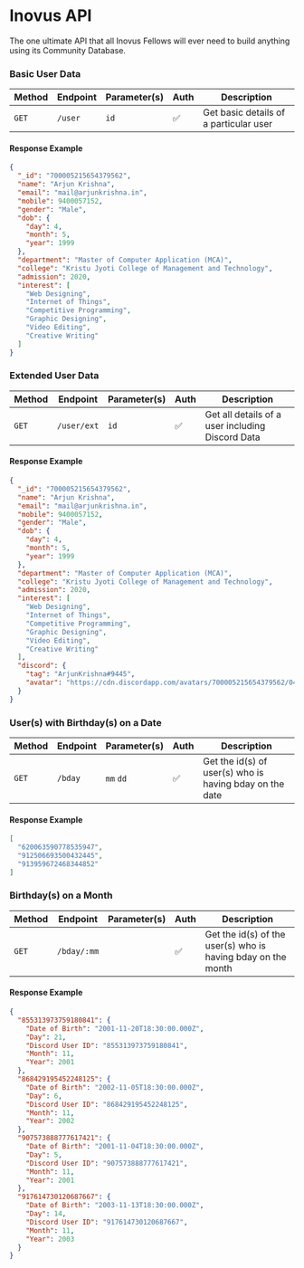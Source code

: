 # Inovus API
The one ultimate API that all Inovus Fellows will ever need to build anything using its Community Database.


### Basic User Data
| Method | Endpoint | Parameter(s) | Auth | Description |
| --- | --- | --- | --- | --- |
| `GET` | `/user` | `id` | ✅ | Get basic details of a particular user |

#### Response Example
```json
{
  "_id": "700005215654379562",
  "name": "Arjun Krishna",
  "email": "mail@arjunkrishna.in",
  "mobile": 9400057152,
  "gender": "Male",
  "dob": {
    "day": 4,
    "month": 5,
    "year": 1999
  },
  "department": "Master of Computer Application (MCA)",
  "college": "Kristu Jyoti College of Management and Technology",
  "admission": 2020,
  "interest": [
    "Web Designing",
    "Internet of Things",
    "Competitive Programming",
    "Graphic Designing",
    "Video Editing",
    "Creative Writing"
  ]
}
```

### Extended User Data
| Method | Endpoint | Parameter(s) | Auth | Description |
| --- | --- | --- | --- | --- |
| `GET` | `/user/ext` | `id` | ✅ | Get all details of a user including Discord Data |

#### Response Example
```json
{
  "_id": "700005215654379562",
  "name": "Arjun Krishna",
  "email": "mail@arjunkrishna.in",
  "mobile": 9400057152,
  "gender": "Male",
  "dob": {
    "day": 4,
    "month": 5,
    "year": 1999
  },
  "department": "Master of Computer Application (MCA)",
  "college": "Kristu Jyoti College of Management and Technology",
  "admission": 2020,
  "interest": [
    "Web Designing",
    "Internet of Things",
    "Competitive Programming",
    "Graphic Designing",
    "Video Editing",
    "Creative Writing"
  ],
  "discord": {
    "tag": "ArjunKrishna#9445",
    "avatar": "https://cdn.discordapp.com/avatars/700005215654379562/045daa81c2f645e801d1d83783fa1236.png"
  }
}
```

### User(s) with Birthday(s) on a Date
| Method | Endpoint | Parameter(s) | Auth | Description |
| --- | --- | --- | --- | --- |
| `GET` | `/bday ` | `mm` `dd` | ✅ | Get the id(s) of user(s) who is having bday on the date |

#### Response Example
```json
[
  "620063590778535947",
  "912506693500432445",
  "913959672468344852"
]
```

### Birthday(s) on a Month
| Method | Endpoint | Parameter(s) | Auth | Description |
| --- | --- | --- | --- | --- |
| `GET` | `/bday/:mm` | | ✅ | Get the id(s) of the user(s) who is having bday on the month |

#### Response Example
```json
{
  "855313973759180841": {
    "Date of Birth": "2001-11-20T18:30:00.000Z",
    "Day": 21,
    "Discord User ID": "855313973759180841",
    "Month": 11,
    "Year": 2001
  },
  "868429195452248125": {
    "Date of Birth": "2002-11-05T18:30:00.000Z",
    "Day": 6,
    "Discord User ID": "868429195452248125",
    "Month": 11,
    "Year": 2002
  },
  "907573888777617421": {
    "Date of Birth": "2001-11-04T18:30:00.000Z",
    "Day": 5,
    "Discord User ID": "907573888777617421",
    "Month": 11,
    "Year": 2001
  },
  "917614730120687667": {
    "Date of Birth": "2003-11-13T18:30:00.000Z",
    "Day": 14,
    "Discord User ID": "917614730120687667",
    "Month": 11,
    "Year": 2003
  }
}
```